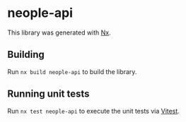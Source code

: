 # neople-api

This library was generated with [Nx](https://nx.dev).

## Building

Run `nx build neople-api` to build the library.

## Running unit tests

Run `nx test neople-api` to execute the unit tests via [Vitest](https://vitest.dev/).
